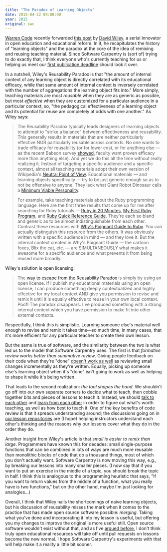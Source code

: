 ```yaml
---
title: "The Paradox of Learning Objects"
date: 2015-04-22 09:00:00
year: 2015
original: swc
---
```

<p>
  <a href="http://sclt.science.ubc.ca/warcode">Warren Code</a>
  recently forwarded <a href="http://opencontent.org/blog/archives/3854">this post</a>
  by <a href="http://www.davidwiley.org/">David Wiley</a>,
  a serial innovator in open education and educational reform.
  In it,
  he recapitulates the history of "learning objects"
  and the paradox at the core of the idea of remixing and reusing teaching material.
  Since Software Carpentry is (sort of) trying to do exactly that,
  I think everyone who's currently teaching for us or helping us meet our
  <a href="{{site.baseurl}}/blog/2015/04/publishing-our-lessons.html">first publication deadline</a>
  should look it over.
</p>
<p>
  In a nutshell,
  Wiley's Reusability Paradox is that
  "the amount of internal context of any learning object is directly correlated with its educational efficacy,
  while that same amount of internal context is inversely correlated with the number of aggregations the learning object fits into."
  More simply,
  teaching materials are most <em>reusable</em> when they are as generic as possible,
  but most <em>effective</em> when they are customized for a particular audience in a particular context,
  so, "the pedagogical effectiveness of a learning object and its potential for reuse are completely at odds with one another."
  As Wiley says:
</p>
<blockquote>
  <p>
    The Reusability Paradox typically leads designers of learning objects to attempt to "strike a balance" between effectiveness and reusability.
    This generally results in materials that are neither particularly effective NOR particularly reusable across contexts.
    No one wants to trade efficacy for reusability (or for lower cost, or for anything else &mdash;
    as the recent Babson survey <a href="http://opencontent.org/blog/archives/3619">showed</a>,
    faculty want proven efficacy more than anything else).
    And yet we do this all the time without really realizing it.
    Instead of targeting a specific audience and a specific context,
    almost all teaching materials adopt their own version of Wikipedia's
    <a href="http://en.wikipedia.org/wiki/Wikipedia:Neutral_point_of_view">Neutral Point of View</a>.
    Educational materials &mdash; and learning objects specifically &mdash; try to be just generic enough so as to not be offensive to anyone.
    They lack what Giant Robot Dinosaur calls
    a <a href="http://avc.com/2011/09/minimum-viable-personality/">Minimum Viable Personality</a>.
  </p>
  <p>
    For example,
    take teaching materials about the Ruby programming language.
    Here are the first three results that come up for me after searching for Ruby tutorials &mdash;
    <a href="https://www.ruby-lang.org/en/documentation/quickstart/">Ruby in 20 Minutes</a>,
    <a href="http://rubylearning.com/satishtalim/first_ruby_program.html">My First Ruby Program</a>,
    and <a href="http://www.tutorialspoint.com/ruby/ruby_quick_guide.htm">Ruby Quick Reference Guide</a>.
    They're each so bland and generic as to be almost indistinguishable from each other.
    Contrast these resources with <a href="http://mislav.uniqpath.com/poignant-guide/book/chapter-4.html">Why's Poignant Guide to Ruby</a>.
    You can actually distinguish this resource from the others.
    It was obviously written with a specific audience in mind &mdash; and they love it.
    But the internal context created in Why's Poignant Guide &mdash; the cartoon foxes, Blix the cat, etc. &mdash;
    are SIMULTANEOUSLY what makes it awesome for a specific audience and what prevents it from being reused more broadly.
  </p>
</blockquote>
<p>
  Wiley's solution is open licensing:
</p>
<blockquote>
  <p>
    The <a href="http://www.br-ie.org/pub/index.php/rbie/article/view/1022">way to escape from the Reusability Paradox</a>
    is simply by using an open license.
    If I publish my educational materials using an open license,
    I can produce something deeply contextualized and highly effective for my local context
    AND give you permission to revise and remix it until it is equally effective to reuse in your own local context.
    Poof!
    The paradox disappears.
    I've produced something with a strong internal context which you have permission to make fit into other external contexts.
  </p>
</blockquote>
<p>
  Respectfully,
  I think this is simplistic.
  Learning someone else's material well enough to revise and remix it takes time&mdash;so much time,
  in many cases,
  that it's more efficient for any particular teacher to create their own lesson.
</p>
<p>
  But the same is true of software,
  and the similarity between the two
  is what led us to the model that Software Carpentry uses.
  The first is that <em>formative review works better than summative review</em>.
  Giving people feedback on their code when they're "done"
  <a href="{{site.baseurl}}/blog/2015/04/quality-is-free-getting-there-isnt.html">doesn't work as well</a>
  as reviewing small changes incrementally as they're written.
  Equally,
  picking up someone else's learning object when it's "done" isn't going to work as well as
  helping to shape it while it's being written.
</p>
<p>
  That leads to the second realization:
  <em>the tool shapes the hand</em>.
  We shouldn't go off into our own separate corners to decide what to teach,
  then cobble together bits and pieces of lessons to teach it.
  Instead,
  we should
  <a href="{{site.baseurl}}/blog/2014/09/building-better-teachers.html">talk to each other</a>
  and
  <a href="{{site.baseurl}}/blog/2014/09/further-thoughts-on-better-teachers.html">learn from each other</a>
  in order to figure out what's worth teaching,
  as well as how best to teach it.
  One of the key benefits of code review is that it spreads understanding around;
  the discussions going on in <a href="{{site.baseurl}}/lessons/">our lesson repositories</a>
  are (I hope) helping instructors understand each other's thinking
  and the reasons why our lessons cover what they do in the order they do.
</p>
<p>
  Another insight from Wiley's article is that
  <em>small is easier to remix than large</em>.
  Programmers have known this for decades:
  small single-purpose functions that can be combined in lots of ways
  are much more reusable than monolithic blocks of code that do a thousand things,
  most of which you don't actually want.
  Software Carpentry is now moving this way,
  e.g.,
  by breaking our lessons into many smaller pieces.
  (I now say that if you want to put an exercise in the middle of a topic,
  you should break the topic in half.
  I think this is analogous to the programming heuristic that says,
  "If you want to return values from the middle of a function,
  what you really have is two functions,"
  but on the other hand,
  maybe I'm just looking for analogies...)
</p>
<p>
  Overall,
  I think that Wiley nails the shortcomings of naive learning objects,
  but his discussion of reusability misses the mark when it comes to
  the practice that has made open source software possible: <em>merging</em>.
  Taking what you've done and incorporating it into my lesson is useful,
  but offering you my changes to improve the original is more useful still.
  Open source software wouldn't exist without that,
  and as I've <a href="{{site.baseurl}}/blog/2011/12/fork-merge-and-share.html">argued before</a>,
  I don't think truly open educational resources will take off
  until pull requests on lessons become the new normal.
  I hope Software Carpentry's experiments with that will help make it a reality a little bit sooner.
</p>
